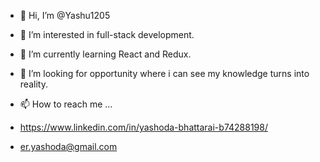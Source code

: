 - 👋 Hi, I’m @Yashu1205
- 👀 I’m interested in full-stack development.
- 🌱 I’m currently learning React and Redux.
- 💞️ I’m looking for opportunity where i can see my knowledge turns into reality.


- 📫 How to reach me ...
- https://www.linkedin.com/in/yashoda-bhattarai-b74288198/
- er.yashoda@gmail.com

<!---
Yashu1205/Yashu1205 is a ✨ special ✨ repository because its `README.md` (this file) appears on your GitHub profile.
You can click the Preview link to take a look at your changes.
--->
